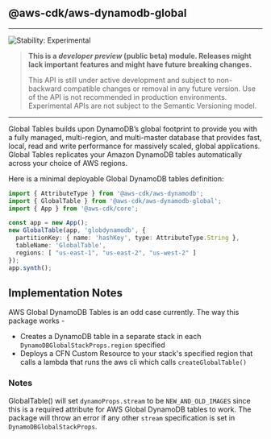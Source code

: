 ## @aws-cdk/aws-dynamodb-global
<!--BEGIN STABILITY BANNER-->

---

![Stability: Experimental](https://img.shields.io/badge/stability-Experimental-important.svg?style=for-the-badge)

> **This is a _developer preview_ (public beta) module. Releases might lack important features and might have
> future breaking changes.**
> 
> This API is still under active development and subject to non-backward
> compatible changes or removal in any future version. Use of the API is not recommended in production
> environments. Experimental APIs are not subject to the Semantic Versioning model.

---
<!--END STABILITY BANNER-->

Global Tables builds upon DynamoDB’s global footprint to provide you with a fully managed, multi-region, and multi-master database that provides fast, local, read and write performance for massively scaled, global applications. Global Tables replicates your Amazon DynamoDB tables automatically across your choice of AWS regions.

Here is a minimal deployable Global DynamoDB tables definition:

```typescript
import { AttributeType } from '@aws-cdk/aws-dynamodb';
import { GlobalTable } from '@aws-cdk/aws-dynamodb-global';
import { App } from '@aws-cdk/core';

const app = new App();
new GlobalTable(app, 'globdynamodb', {
  partitionKey: { name: 'hashKey', type: AttributeType.String },
  tableName: 'GlobalTable',
  regions: [ "us-east-1", "us-east-2", "us-west-2" ]
});
app.synth();
```

## Implementation Notes
AWS Global DynamoDB Tables is an odd case currently.  The way this package works -

* Creates a DynamoDB table in a separate stack in each `DynamoDBGlobalStackProps.region` specified
* Deploys a CFN Custom Resource to your stack's specified region that calls a lambda that runs the aws cli which calls `createGlobalTable()`

### Notes

GlobalTable() will set `dynamoProps.stream` to be `NEW_AND_OLD_IMAGES` since this is a required attribute for AWS Global DynamoDB tables to work.  The package will throw an error if any other `stream` specification is set in `DynamoDBGlobalStackProps`.
